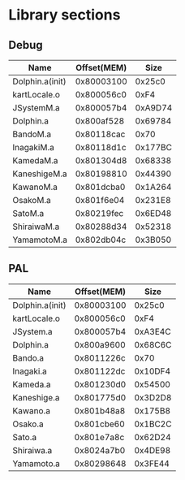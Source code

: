 # Library sections
## Debug
Name | Offset(MEM) | Size
--- | --- | ---
Dolphin.a(init) | 0x80003100 | 0x25c0
kartLocale.o | 0x800056c0 | 0xF4
JSystemM.a | 0x800057b4 | 0xA9D74
Dolphin.a | 0x800af528 | 0x69784
BandoM.a | 0x80118cac | 0x70
InagakiM.a | 0x80118d1c | 0x177BC
KamedaM.a | 0x801304d8 | 0x68338
KaneshigeM.a | 0x80198810 | 0x44390
KawanoM.a | 0x801dcba0 | 0x1A264
OsakoM.a | 0x801f6e04 | 0x231E8
SatoM.a | 0x80219fec | 0x6ED48
ShiraiwaM.a | 0x80288d34 | 0x52318
YamamotoM.a | 0x802db04c | 0x3B050

## PAL
Name | Offset(MEM) | Size
--- | --- | ---
Dolphin.a(init) | 0x80003100 | 0x25c0
kartLocale.o | 0x800056c0 | 0xF4
JSystem.a | 0x800057b4 | 0xA3E4C
Dolphin.a | 0x800a9600 | 0x68C6C
Bando.a | 0x8011226c | 0x70
Inagaki.a | 0x801122dc | 0x10DF4
Kameda.a | 0x801230d0 | 0x54500
Kaneshige.a | 0x801775d0 | 0x3D2D8
Kawano.a | 0x801b48a8 | 0x175B8
Osako.a | 0x801cbe60 | 0x1BC2C
Sato.a | 0x801e7a8c | 0x62D24
Shiraiwa.a | 0x8024a7b0 | 0x4DE98
Yamamoto.a | 0x80298648 | 0x3FE44
